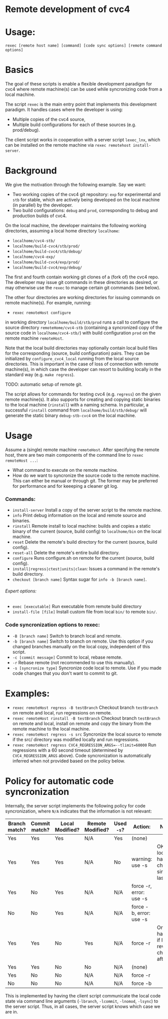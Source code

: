 # Remote development of cvc4

# Usage:

`rexec [remote host name] [command] [code sync options] [remote command options]`

# Basics

The goal of these scripts is enable a flexible development paradigm for cvc4
where remote machine(s) can be used while syncronizing code from a local
machine.

The script `rexec` is the main entry point that implements this development
paradigm. It handles cases where the developer is using:
- Multiple copies of the cvc4 source,
- Multiple build configurations for each of these sources (e.g. prod/debug).

The client script works in cooperation with a server script `lexec_lnx`, which
can be installed on the remote machine via `rexec remotehost install-server`.

# Background

We give the motivation through the following example.
Say we want:

* Two working copies of the cvc4 git repository: `exp` for experimental and `stb`
for stable, which are actively being developed on the local machine (in
parallel) by the developer.
* Two build configurations: `debug` and `prod`, corresponding to debug
and production builds of cvc4.

On the local machine, the developer maintains the following working directories,
assuming a local home directory `localhome`:

* `localhome/cvc4-stb/`
* `localhome/build-cvc4/stb/prod/`
* `localhome/build-cvc4/stb/debug/`
* `localhome/cvc4-exp/`
* `localhome/build-cvc4/exp/prod/`
* `localhome/build-cvc4/exp/debug/`

The first and fourth contain working git clones of a (fork of) the cvc4 repo. 
The developer may issue git commands in these directories as desired, or
may otherwise use the `rexec` to manage certain git commands (see below).

The other four directories are working directories for issuing commands on
remote machine(s). For example, running:

* `rexec remoteHost configure`

in working directory `localhome/build/stb/prod` runs a call to configure the
source directory `remoteHome/cvc4-stb` (containing a syncronized copy of the
source code in `localhome/cvc4-stb/`) with build configuration `prod` on the
remote machine `remoteHost`.

Note that the local build directories may optionally contain local build files
for the corresponding (source, build configuration) pairs. They can be
initialized by `configure_cvc4_local` running from the local source directories.
This is important in the case of loss of connection with remote machine(s), in
which case the developer can resort to building locally in the standard way
(e.g. `make regress`).

TODO: automatic setup of remote git.


The script allows for commands for testing cvc4 (e.g. `regress`) on the
given remote machine(s). It also supports for creating and copying static
binaries to the local machine (`rinstall`) with a naming schema. In particular,
a successful `rinstall` command from `localhome/build/stb/debug/` will generate
the static binary `debug-stb-cvc4` on the local machine.

# Usage

Assume a (single) remote machine `remoteHost`.
After specifying the remote host, there are two main components of the command line to `rexec remoteHost ...`:
* What command to execute on the remote machine.
* How do we want to syncronize the source code to the remote machine. This can
either be manual or through git. The former may be preferred for performance
and for keeeping a cleaner git log.

### Commands:

* `install-server`
Install a copy of the server script to the remote machine.
* `info`
Print debug information on the local and remote source and binaries.
* `rinstall`
Remote install to local machine: builds and copies a static binary of the current
(source, build config) to `localhome/bin` on the local machine.
* `reset`
Delete the remote's build directory for the current (source, build config).
* `reset-all`
Delete the remote's entire build directory.
* `configure`
Runs configure.sh on remote for the current (source, build config).
* `install|regress|ctest|units|clean`: 
Issues a command in the remote's build directory.
* `checkout [branch name]`
Syntax sugar for `info -b [branch name]`.

###### Expert options:
* `exec [executable]`
Run executable from remote build directory
* `install-file [file]`
Install custom file from local `bin/` to remote `bin/`.

### Code syncronization options to rexec:

* `-B [branch name]`
Switch to branch local and remote.
* `-b [branch name]`
Switch to branch on remote. Use this option if you changed branches manually on the local copy, independent of this script.
* `-c [commit message]`
Commit to local, rebase remote.
* `-r`
Rebase remote (not recommended to use this manually).
* `-s [syncronize type]`
Syncronize code local to remote. Use if you made code changes that you don't want to commit to git.

# Examples:

* `rexec remoteHost regress -B testBranch`
Checkout branch `testBranch` on remote and local, run regressions on remote.
* `rexec remoteHost rinstall -B testBranch`
Checkout branch `testBranch` on remote and local, install on remote and copy the binary from the remote machine to the local machine.
* `rexec remoteHost regress -s src`
Syncronize the local source to remote if the src/ directory was modified locally and run regressions.
* `rexec remoteHost regress CVC4_REGRESSION_ARGS=--tlimit=60000`
Run regressions with a 60 second timeout (determined by `CVC4_REGRESSION_ARGS` above). Code syncronization is automatically inferred when not provided based on the policy below.

# Policy for automatic code syncronization
 
Internally, the server script implements the following policy for code syncronization, where `N/A` indicates that the information is not relevant:

| Branch match? | Commit match? | Local Modified? | Remote Modified? | Used `-s`?        | Action:                       | Notes                                            |
|---------------|---------------|-----------------|------------------|-------------------|-------------------------------|--------------------------------------------------|
| Yes           | Yes           | Yes             | N/A              | Yes               | (none)                        |                                                  |
| Yes           | Yes           | Yes             | N/A              | No                | warning: use -s               | OK if local has no changes since last `-s`       |
| Yes           | No            | Yes             | N/A              | N/A               | force -r, error: use -s       |                                                  |
| No            | No            | Yes             | N/A              | N/A               | force -b, error: use -s       |                                                  |
| Yes           | Yes           | No              | Yes              | N/A               | force -r                      | Only happens if local reverts changes after `-s` |
| Yes           | Yes           | No              | No               | N/A               | (none)                        |                                                  |
| Yes           | No            | No              | N/A              | N/A               | force -r                      |                                                  |
| No            | No            | No              | N/A              | N/A               | force -b                      |                                                  |

This is implemented by having the client script communicate the local code state via command
line arguments (`-lbranch`, `-lcommit`, `-lnomod`, `-lsync`) to the server script. Thus, in all
cases, the server script knows which case we are in.
